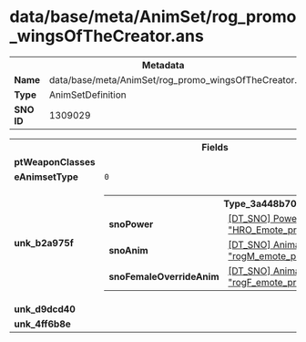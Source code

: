 <h1>data/base/meta/AnimSet/rog_promo_wingsOfTheCreator.ans</h1><table><tr><th colspan="100%">Metadata</th></tr><tr><td><b>Name</b></td><td>data/base/meta/AnimSet/rog_promo_wingsOfTheCreator.ans</td></tr><tr><td><b>Type</b></td><td>AnimSetDefinition</td></tr><tr><td><b>SNO ID</b></td><td>1309029</td></tr></table>

<table><tr><th colspan="100%">Fields</th></tr><tr><td><b>ptWeaponClasses</b></td><td></td></tr><tr><td><b>eAnimsetType</b></td><td><code>0</code></td></tr><tr><td><b>unk_b2a975f</b></td><td><table><tr><th colspan="100%">Type_3a448b70</th></tr><tr><td><b>snoPower</b></td><td><a href="..\Power\HRO_Emote_promo_wingsOfTheCreator.pow">[DT_SNO] Power: "HRO_Emote_promo_wingsOfTheCreator"</a></td></tr><tr><td><b>snoAnim</b></td><td><a href="..\Anim\rogM_emote_promo_wingsOfTheCreator.ani">[DT_SNO] Animation: "rogM_emote_promo_wingsOfTheCreator"</a></td></tr><tr><td><b>snoFemaleOverrideAnim</b></td><td><a href="..\Anim\rogF_emote_promo_wingsOfTheCreator.ani">[DT_SNO] Animation: "rogF_emote_promo_wingsOfTheCreator"</a></td></tr></table>


</td></tr><tr><td><b>unk_d9dcd40</b></td><td></td></tr><tr><td><b>unk_4ff6b8e</b></td><td></td></tr></table>

